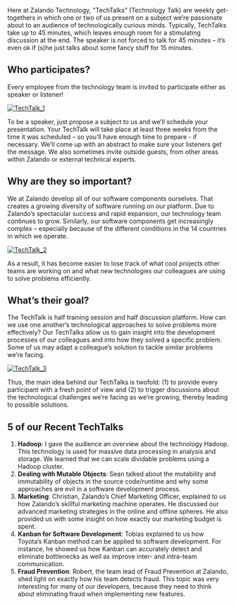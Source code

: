 <!--
.. title: TechTalks at Zalando Technology
.. slug: techtalks-at-zalando-technology
.. date: 2013-04-05 16:38:49
.. tags: Education,Events,TechTalk,Zalando
.. author: Ralf Heyde
.. image: techtalks_teaser.jpg
-->

Here at Zalando Technology, "TechTalks" (Technology Talk) are weekly get-
togethers in which one or two of us present on a subject we’re passionate
about to an audience of technologically curious minds. Typically, TechTalks
take up to 45 minutes, which leaves enough room for a stimulating discussion
at the end. The speaker is not forced to talk for 45 minutes – it’s even ok if
(s)he just talks about some fancy stuff for 15 minutes.

<!-- TEASER_END -->

## Who participates?
Every employee from the technology team is invited to participate either as speaker or listener!   

[![TechTalk_1](/files/2013/04/TechTalk_1.jpg)](/files/2013/04/TechTalk_1.jpg)

To be a speaker, just propose a subject to us and we’ll schedule your
presentation. Your TechTalk will take place at least three weeks from the time
it was scheduled – so you’ll have enough time to prepare - if necessary. We’ll
come up with an abstract to make sure your listeners get the message. We also
sometimes invite outside guests, from other areas within Zalando or external
technical experts.

## Why are they so important?
We at Zalando develop all of our software components ourselves. That creates a growing diversity of
software running on our platform. Due to Zalando’s spectacular success and
rapid expansion, our technology team continues to grow. Similarly, our
software components get increasingly complex – especially because of the
different conditions in the 14 countries in which we operate.

[![TechTalk_2](/files/2013/04/TechTalk_2.jpg)](/files/2013/04/TechTalk_2.jpg)

As a result, it has become easier to lose track of what cool projects other
teams are working on and what new technologies our colleagues are using to
solve problems efficiently.

## What’s their goal?
The TechTalk is half training session and half discussion platform. How can we
use one another’s technological approaches to solve problems more effectively?
Our TechTalks allow us to gain insight into the development processes of our
colleagues and into how they solved a specific problem. Some of us may adapt a
colleague’s solution to tackle similar problems we’re facing.


[![TechTalk_3](/files/2013/04/TechTalk_3.jpg)](/files/2013/04/TechTalk_3.jpg)

Thus, the main idea behind our TechTalks is twofold: (1) to provide every
participant with a fresh point of view and (2) to trigger discussions about
the technological challenges we’re facing as we’re growing, thereby leading to
possible solutions.

## 5 of our Recent TechTalks

  1. **Hadoop**: I gave the audience an overview about the technology Hadoop. This technology is used for massive data processing in analysis and storage. We learned that we can scale dividable problems using a Hadoop cluster.
  2. **Dealing with Mutable Objects**: Sean talked about the mutability and immutability of objects in the source code/runtime and why some approaches are evil in a software development process.
  3. **Marketing**: Christian, Zalando’s Chief Marketing Officer, explained to us how Zalando’s skillful marketing machine operates. He discussed our advanced marketing strategies in the online and offline spheres. He also provided us with some insight on how exactly our marketing budget is spent.
  4. **Kanban for Software Development**: Tobias explained to us how Toyota’s Kanban method can be applied to software development. For instance, he showed us how Kanban can accurately detect and eliminate bottlenecks as well as improve inter- and intra-team communication.
  5. **Fraud Prevention**: Robert, the team lead of Fraud Prevention at Zalando, shed light on exactly how his team detects fraud. This topic was very interesting for many of our developers, because they need to think about eliminating fraud when implementing new features.

